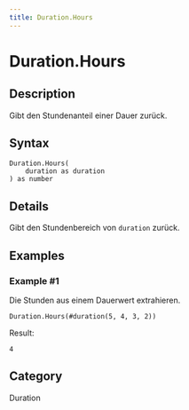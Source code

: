 ```yaml
---
title: Duration.Hours
---
```


# Duration.Hours


## Description

Gibt den Stundenanteil einer Dauer zurück.


## Syntax

```powerquery
Duration.Hours(
    duration as duration
) as number
```


## Details

Gibt den Stundenbereich von <code>duration</code> zurück.


## Examples

### Example #1 
Die Stunden aus einem Dauerwert extrahieren.
```powerquery
Duration.Hours(#duration(5, 4, 3, 2))
```

Result: 
```powerquery
4
```




## Category
Duration
